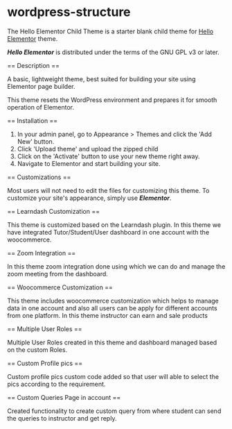 # wordpress-structure

The Hello Elementor Child Theme is a starter blank child theme for [Hello Elementor](https://wordpress.org/themes/hello-elementor/) theme.

***Hello Elementor*** is distributed under the terms of the GNU GPL v3 or later.

== Description ==

A basic, lightweight theme, best suited for building your site using Elementor page builder.

This theme resets the WordPress environment and prepares it for smooth operation of Elementor.

== Installation ==

1. In your admin panel, go to Appearance > Themes and click the 'Add New' button.
2. Click 'Upload theme' and upload the zipped child
3. Click on the 'Activate' button to use your new theme right away.
4. Navigate to Elementor and start building your site.

== Customizations ==

Most users will not need to edit the files for customizing this theme.
To customize your site's appearance, simply use ***Elementor***.

== Learndash Customization ==

This theme is customized based on the Learndash plugin. In this theme we have integrated Tutor/Student/User dashboard in one account with the woocommerce. 

== Zoom Integration ==

In this theme zoom integration done using which we can do and manage the zoom meeting from the dashboard.


== Woocommerce Customization ==

This theme includes woocommerce customization which helps to manage data in one account and also all users can be apply for different accounts from one platform. In this theme instructor can earn and sale products

== Multiple User Roles ==

Multiple User Roles created in this theme and dashboard managed based on the custom Roles.

== Custom Profile pics == 

Custom profile pics custom code added so that user will able to select the pics according to the requirement.

== Custom Queries Page in account ==

Created functionality to create custom query from where student can send the queries to instructor and get reply.